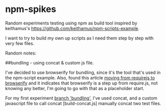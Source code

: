 # npm-spikes
Random experiments testing using npm as build tool inspired by  keithamus's https://github.com/keithamus/npm-scripts-example. 

I want to try to build my own up scripts as I need them step by step with very few files. 

Random notes:

##bundling - using concat & custom js file.

I've decided to use browserify for bundling, since it's the tool that's used in the npm-script example. Also, found this article 
[moving from requirejs to browserify](http://orizens.com/wp/topics/a-journey-from-require-js-to-browserify/) and it indicates that browserify is a step up from require.js, not knowing any better, I'm going to go with that as a placeholder start.

For my first experiment [branch 'bundling'](/tree/concat), I've used concat, and a custom javascript file to call concat [build-concat.js] manually concat two test files. 
